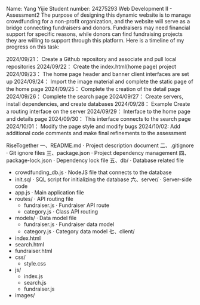 Name: Yang Yijie
Student number: 24275293
Web Development II - Assessment2
The purpose of designing this dynamic website is to manage crowdfunding for a non-profit organization, and the website will serve as a bridge connecting fundraisers and donors. Fundraisers may need financial support for specific reasons, while donors can find fundraising projects they are willing to support through this platform. Here is a timeline of my progress on this task:

2024/09/21： Create a Github repository and associate and pull local repositories
2024/09/22： Create the index.html(home page) project
2024/09/23： The home page header and banner client interfaces are set up
2024/09/24： Import the image material and complete the static page of the home page
2024/09/25： Complete the creation of the detail page
2024/09/26： Complete the search page
2024/09/27： Create servers, install dependencies, and create databases
2024/09/28： Example Create a routing interface on the server
2024/09/29： Interface to the home page and details page
2024/09/30： This interface connects to the search page
2024/10/01： Modify the page style and modify bugs
2024/10/02:  Add additional code comments and make final refinements to the assessment

RiseTogether
一、README.md              · Project description document
二、.gitignore             · Git ignore files
三、package.json           · Project dependency management
四、package-lock.json      · Dependency lock file
五、db/                    · Database related file
   - crowdfunding_db.js    · NodeJS file that connects to the database
   - init.sql              · SQL script for initializing the database
六、server/                · Server-side code
   - app.js                · Main application file
   - routes/               · API routing file
     - fundraiser.js       · Fundraiser API route
     - category.js         · Class API routing
   - models/               · Data model file
     - fundraiser.js       · Fundraiser data model
     - category.js         · Category data model
七、client/
   - index.html
   - search.html
   - fundraiser.html
   - css/
     - style.css
   - js/
     - index.js
     - search.js
     - fundraiser.js
   - images/
